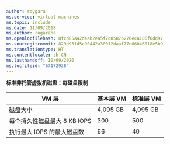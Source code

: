 ```yaml
---
author: roygara
ms.service: virtual-machines
ms.topic: include
ms.date: 11/09/2018
ms.author: rogarana
ms.openlocfilehash: 8fcd85a42deab2ea5f7d8587b276eca106f6dd97
ms.sourcegitcommit: 829d951d5c90442a38012daaf77e86046018e5b9
ms.translationtype: HT
ms.contentlocale: zh-CN
ms.lasthandoff: 10/09/2020
ms.locfileid: "67172938"
---
```

**标准非托管虚拟机磁盘：每磁盘限制**

| VM 层 | 基本层 VM | 标准层 VM |
| --- | --- | --- |
| 磁盘大小 |4,095 GB |4,095 GB |
| 每个持久性磁盘最大 8 KB IOPS |300 |500 |
| 执行最大 IOPS 的最大磁盘数 |66 |40 |

